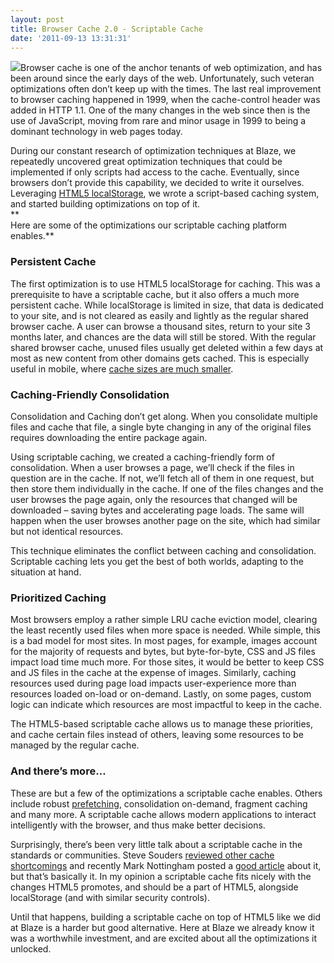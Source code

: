 ```yaml
---
layout: post
title: Browser Cache 2.0 - Scriptable Cache
date: '2011-09-13 13:31:31'
---
```



![](http://www.guypo.com/wp-content/uploads/2011/09/html5.jpg)Browser cache is one of the anchor tenants of web optimization, and has been around since the early days of the web. Unfortunately, such veteran optimizations often don’t keep up with the times. The last real improvement to browser caching happened in 1999, when the cache-control header was added in HTTP 1.1. One of the many changes in the web since then is the use of JavaScript, moving from rare and minor usage in 1999 to being a dominant technology in web pages today.  
  
 During our constant research of optimization techniques at Blaze, we repeatedly uncovered great optimization techniques that could be implemented if only scripts had access to the cache. Eventually, since browsers don’t provide this capability, we decided to write it ourselves. Leveraging [HTML5 localStorage](http://dev.w3.org/html5/webstorage/), we wrote a script-based caching system, and started building optimizations on top of it.  
**  
 Here are some of the optimizations our scriptable caching platform enables.**

### Persistent Cache

The first optimization is to use HTML5 localStorage for caching. This was a prerequisite to have a scriptable cache, but it also offers a much more persistent cache. While localStorage is limited in size, that data is dedicated to your site, and is not cleared as easily and lightly as the regular shared browser cache. A user can browse a thousand sites, return to your site 3 months later, and chances are the data will still be stored. With the regular shared browser cache, unused files usually get deleted within a few days at most as new content from other domains gets cached. This is especially useful in mobile, where [cache sizes are much smaller](http://mobitest.akamai.com/understanding-mobile-cache-sizes/).

### Caching-Friendly Consolidation

Consolidation and Caching don’t get along. When you consolidate multiple files and cache that file, a single byte changing in any of the original files requires downloading the entire package again.

Using scriptable caching, we created a caching-friendly form of consolidation. When a user browses a page, we’ll check if the files in question are in the cache. If not, we’ll fetch all of them in one request, but then store them individually in the cache. If one of the files changes and the user browses the page again, only the resources that changed will be downloaded – saving bytes and accelerating page loads. The same will happen when the user browses another page on the site, which had similar but not identical resources.

This technique eliminates the conflict between caching and consolidation. Scriptable caching lets you get the best of both worlds, adapting to the situation at hand.

### Prioritized Caching

Most browsers employ a rather simple LRU cache eviction model, clearing the least recently used files when more space is needed. While simple, this is a bad model for most sites. In most pages, for example, images account for the majority of requests and bytes, but byte-for-byte, CSS and JS files impact load time much more. For those sites, it would be better to keep CSS and JS files in the cache at the expense of images. Similarly, caching resources used during page load impacts user-experience more than resources loaded on-load or on-demand. Lastly, on some pages, custom logic can indicate which resources are most impactful to keep in the cache.

The HTML5-based scriptable cache allows us to manage these priorities, and cache certain files instead of others, leaving some resources to be managed by the regular cache.

### And there’s more…

These are but a few of the optimizations a scriptable cache enables. Others include robust [prefetching](http://www.guypo.com/whiteboard-video-pre-fetching-anticipating-the-users-next-click/), consolidation on-demand, fragment caching and many more. A scriptable cache allows modern applications to interact intelligently with the browser, and thus make better decisions.

Surprisingly, there’s been very little talk about a scriptable cache in the standards or communities. Steve Souders [reviewed other cache shortcomings](http://www.stevesouders.com/blog/2010/04/26/call-to-improve-browser-caching/) and recently Mark Nottingham posted a [good article](http://www.mnot.net/blog/2011/08/28/better_browser_caching) about it, but that’s basically it. In my opinion a scriptable cache fits nicely with the changes HTML5 promotes, and should be a part of HTML5, alongside localStorage (and with similar security controls).

Until that happens, building a scriptable cache on top of HTML5 like we did at Blaze is a harder but good alternative. Here at Blaze we already know it was a worthwhile investment, and are excited about all the optimizations it unlocked.


